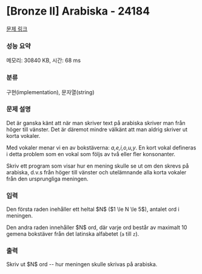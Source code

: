 # [Bronze II] Arabiska - 24184 

[문제 링크](https://www.acmicpc.net/problem/24184) 

### 성능 요약

메모리: 30840 KB, 시간: 68 ms

### 분류

구현(implementation), 문자열(string)

### 문제 설명

<p>Det är ganska känt att när man skriver text på arabiska skriver man från höger till vänster. Det är däremot mindre välkänt att man aldrig skriver ut korta vokaler.</p>

<p>Med vokaler menar vi en av bokstäverna: <em>a,e,i,o,u,y</em>. En kort vokal defineras i detta problem som en vokal som följs av två eller fler konsonanter.</p>

<p>Skriv ett program som visar hur en mening skulle se ut om den skrevs på arabiska, d.v.s från höger till vänster och utelämnande alla korta vokaler från den ursprungliga meningen.</p>

### 입력 

 <p>Den första raden inehåller ett heltal $N$ ($1 \le N \le 5$), antalet ord i meningen.</p>

<p>Den andra raden innehåller $N$ ord, där varje ord består av maximalt 10 gemena bokstäver från det latinska alfabetet (<code>a</code> till <code>z</code>).</p>

### 출력 

 <p>Skriv ut $N$ ord -- hur meningen skulle skrivas på arabiska.</p>

